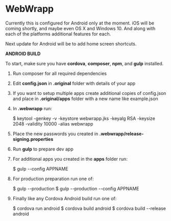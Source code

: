 # WebWrapp

Currently this is configured for Android only at the moment. iOS will be coming shortly, and maybe even OS X and Windows 10. And along with each of the platforms additional features for each.

Next update for Android will be to add home screen shortcuts.

**ANDROID BUILD**

To start, make sure you have **cordova**, **composer**, **npm**, and **gulp** installed.

 1. Run composer for all required dependencies
 2. Edit **config.json** in **.original** folder with details of your app
 3. If you want to setup multiple apps create additional copies of config.json and place in **.original/apps** folder with a new name like example.json
 4. In **.webwrapp** run:

    $ keytool -genkey -v -keystore webwrapp.jks -keyalg RSA -keysize 2048 -validity 10000 -alias webwrapp

 5. Place the new passwords you created in **.webwrapp/release-signing.properties**
 6. Run **gulp** to prepare dev app
 7. For additional apps you created in  the **apps** folder run:

    $ gulp --config APPNAME

8. For production preparation run one of:

    $ gulp --production
    $ gulp --production --config APPNAME

9. Finally like any Cordova Android build run one of:

    $ cordova run android
    $ cordova build android
    $ cordova build --release android
